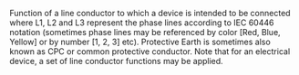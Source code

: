 Function of a line conductor to which a device  is intended to be connected where L1, L2 and L3 represent the phase lines according to IEC 60446 notation (sometimes phase lines may be referenced by color [Red, Blue, Yellow] or by number [1, 2, 3] etc). Protective Earth is sometimes also known as CPC or common protective conductor. Note that for an electrical device, a set of line conductor functions may be applied.
